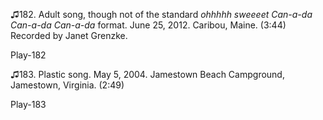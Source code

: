♫182. Adult song, though not of the standard *ohhhhh sweeeet Can-a-da
Can-a-da Can-a-da* format. June 25, 2012. Caribou, Maine. (3:44)
Recorded by Janet Grenzke.

Play-182

♫183. Plastic song. May 5, 2004. Jamestown Beach Campground, Jamestown,
Virginia. (2:49)

Play-183
